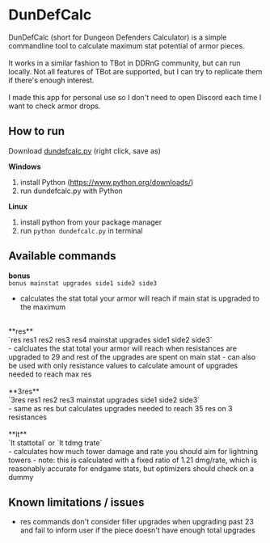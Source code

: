 # DunDefCalc

DunDefCalc (short for Dungeon Defenders Calculator) is a simple commandline tool to calculate maximum stat potential of armor pieces.<br>
<br>
It works in a similar fashion to TBot in DDRnG community, but can run locally. Not all features of TBot are supported, but I can try to replicate them if there's enough interest.<br>
<br>
I made this app for personal use so I don't need to open Discord each time I want to check armor drops.<br>

## How to run

Download [dundefcalc.py](https://github.com/guanab/dundefcalc/raw/refs/heads/main/dundefcalc.py) (right click, save as)

**Windows**
1. install Python (https://www.python.org/downloads/)
2. run dundefcalc.py with Python

**Linux**
1. install python from your package manager
2. run `python dundefcalc.py` in terminal

## Available commands

**bonus**<br>
`bonus mainstat upgrades side1 side2 side3`<br>
- calculates the stat total your armor will reach if main stat is upgraded to the maximum<br>
<br>
**res**<br>
`res res1 res2 res3 res4 mainstat upgrades side1 side2 side3`<br>
- calcluates the stat total your armor will reach when resistances are upgraded to 29 and rest of the upgrades are spent on main stat
- can also be used with only resistance values to calculate amount of upgrades needed to reach max res<br>
<br>
**3res**<br>
`3res res1 res2 res3 mainstat upgrades side1 side2 side3`<br>
- same as res but calculates upgrades needed to reach 35 res on 3 resistances<br>
<br>
**lt**<br>
`lt stattotal` or `lt tdmg trate`<br>
- calculates how much tower damage and rate you should aim for lightning towers
- note: this is calculated with a fixed ratio of 1.21 dmg/rate, which is reasonably accurate for endgame stats, but optimizers should check on a dummy<br>

## Known limitations / issues
- res commands don't consider filler upgrades when upgrading past 23 and fail to inform user if the piece doesn't have enough total upgrades
